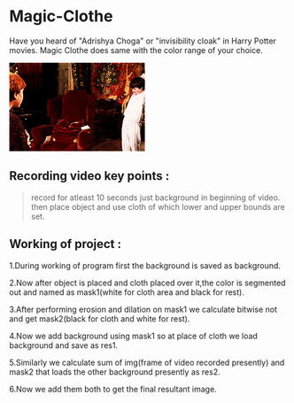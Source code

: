 # Magic-Clothe
Have you heard of "Adrishya Choga" or "invisibility cloak" in Harry Potter movies. Magic Clothe does same with the color range of your choice.
 
![example.gif](example.gif)


Recording video key points : 
--------------------------
> record for atleast 10 seconds just background in beginning of video.
> then place object and use cloth of which lower and upper bounds are set.

Working of project :
------------------
1.During working of program first the background is saved as 
background.

2.Now after object is placed and cloth placed over it,the color is segmented out and named as mask1(white for cloth area and black for rest).

3.After performing erosion and dilation on mask1 we calculate bitwise not and get mask2(black for cloth and white for rest).

4.Now we add background using mask1 so at place of cloth we load background and save as res1.

5.Similarly we calculate sum of img(frame of video recorded presently) and mask2 that loads the other background presently as res2.

6.Now we add them both to get the final resultant image.

  
     

